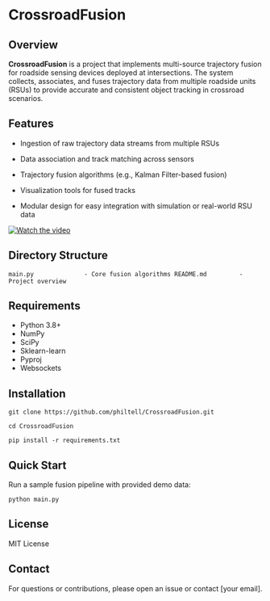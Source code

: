 # CrossroadFusion

## Overview

**CrossroadFusion** is a project that implements multi-source trajectory fusion for roadside sensing devices deployed at intersections. The system collects, associates, and fuses trajectory data from multiple roadside units (RSUs) to provide accurate and consistent object tracking in crossroad scenarios.

## Features

- Ingestion of raw trajectory data streams from multiple RSUs

- Data association and track matching across sensors

- Trajectory fusion algorithms (e.g., Kalman Filter-based fusion)

- Visualization tools for fused tracks

- Modular design for easy integration with simulation or real-world RSU data

[![Watch the video](https://img.youtube.com/vi/dRQLWckiGzk/hqdefault.jpg)](https://www.youtube.com/watch?v=dRQLWckiGzk)


## Directory Structure

`
main.py              - Core fusion algorithms
README.md         - Project overview
`

## Requirements
- Python 3.8+
- NumPy 
- SciPy 
- Sklearn-learn
- Pyproj
- Websockets



## Installation

`git clone https://github.com/philtell/CrossroadFusion.git`

`cd CrossroadFusion
`

`pip install -r requirements.txt
`

## Quick Start
Run a sample fusion pipeline with provided demo data:

`python main.py
`

## License
MIT License

## Contact
For questions or contributions, please open an issue or contact [your email].